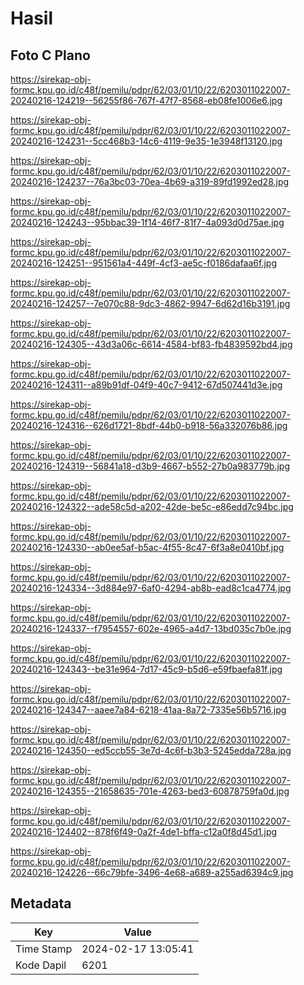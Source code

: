 # Hasil

## Foto C Plano

https://sirekap-obj-formc.kpu.go.id/c48f/pemilu/pdpr/62/03/01/10/22/6203011022007-20240216-124219--56255f86-767f-47f7-8568-eb08fe1006e6.jpg

https://sirekap-obj-formc.kpu.go.id/c48f/pemilu/pdpr/62/03/01/10/22/6203011022007-20240216-124231--5cc468b3-14c6-4119-9e35-1e3948f13120.jpg

https://sirekap-obj-formc.kpu.go.id/c48f/pemilu/pdpr/62/03/01/10/22/6203011022007-20240216-124237--76a3bc03-70ea-4b69-a319-89fd1992ed28.jpg

https://sirekap-obj-formc.kpu.go.id/c48f/pemilu/pdpr/62/03/01/10/22/6203011022007-20240216-124243--95bbac39-1f14-46f7-81f7-4a093d0d75ae.jpg

https://sirekap-obj-formc.kpu.go.id/c48f/pemilu/pdpr/62/03/01/10/22/6203011022007-20240216-124251--951561a4-449f-4cf3-ae5c-f0186dafaa6f.jpg

https://sirekap-obj-formc.kpu.go.id/c48f/pemilu/pdpr/62/03/01/10/22/6203011022007-20240216-124257--7e070c88-9dc3-4862-9947-6d62d16b3191.jpg

https://sirekap-obj-formc.kpu.go.id/c48f/pemilu/pdpr/62/03/01/10/22/6203011022007-20240216-124305--43d3a06c-6614-4584-bf83-fb4839592bd4.jpg

https://sirekap-obj-formc.kpu.go.id/c48f/pemilu/pdpr/62/03/01/10/22/6203011022007-20240216-124311--a89b91df-04f9-40c7-9412-67d507441d3e.jpg

https://sirekap-obj-formc.kpu.go.id/c48f/pemilu/pdpr/62/03/01/10/22/6203011022007-20240216-124316--626d1721-8bdf-44b0-b918-56a332076b86.jpg

https://sirekap-obj-formc.kpu.go.id/c48f/pemilu/pdpr/62/03/01/10/22/6203011022007-20240216-124319--56841a18-d3b9-4667-b552-27b0a983779b.jpg

https://sirekap-obj-formc.kpu.go.id/c48f/pemilu/pdpr/62/03/01/10/22/6203011022007-20240216-124322--ade58c5d-a202-42de-be5c-e86edd7c94bc.jpg

https://sirekap-obj-formc.kpu.go.id/c48f/pemilu/pdpr/62/03/01/10/22/6203011022007-20240216-124330--ab0ee5af-b5ac-4f55-8c47-6f3a8e0410bf.jpg

https://sirekap-obj-formc.kpu.go.id/c48f/pemilu/pdpr/62/03/01/10/22/6203011022007-20240216-124334--3d884e97-6af0-4294-ab8b-ead8c1ca4774.jpg

https://sirekap-obj-formc.kpu.go.id/c48f/pemilu/pdpr/62/03/01/10/22/6203011022007-20240216-124337--f7954557-602e-4965-a4d7-13bd035c7b0e.jpg

https://sirekap-obj-formc.kpu.go.id/c48f/pemilu/pdpr/62/03/01/10/22/6203011022007-20240216-124343--be31e964-7d17-45c9-b5d6-e59fbaefa81f.jpg

https://sirekap-obj-formc.kpu.go.id/c48f/pemilu/pdpr/62/03/01/10/22/6203011022007-20240216-124347--aaee7a84-6218-41aa-8a72-7335e56b5716.jpg

https://sirekap-obj-formc.kpu.go.id/c48f/pemilu/pdpr/62/03/01/10/22/6203011022007-20240216-124350--ed5ccb55-3e7d-4c6f-b3b3-5245edda728a.jpg

https://sirekap-obj-formc.kpu.go.id/c48f/pemilu/pdpr/62/03/01/10/22/6203011022007-20240216-124355--21658635-701e-4263-bed3-60878759fa0d.jpg

https://sirekap-obj-formc.kpu.go.id/c48f/pemilu/pdpr/62/03/01/10/22/6203011022007-20240216-124402--878f6f49-0a2f-4de1-bffa-c12a0f8d45d1.jpg

https://sirekap-obj-formc.kpu.go.id/c48f/pemilu/pdpr/62/03/01/10/22/6203011022007-20240216-124226--66c79bfe-3496-4e68-a689-a255ad6394c9.jpg


## Metadata

| Key        | Value               |
| ---------- | ------------------- |
| Time Stamp | 2024-02-17 13:05:41 |
| Kode Dapil | 6201                |



